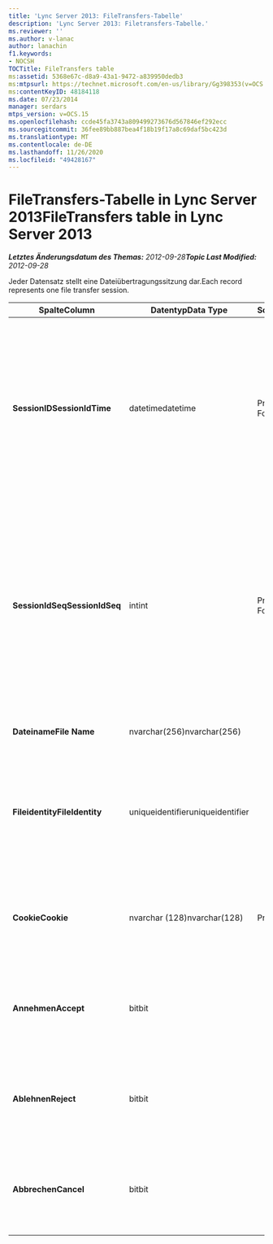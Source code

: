 ```yaml
---
title: 'Lync Server 2013: FileTransfers-Tabelle'
description: 'Lync Server 2013: Filetransfers-Tabelle.'
ms.reviewer: ''
ms.author: v-lanac
author: lanachin
f1.keywords:
- NOCSH
TOCTitle: FileTransfers table
ms:assetid: 5368e67c-d8a9-43a1-9472-a839950dedb3
ms:mtpsurl: https://technet.microsoft.com/en-us/library/Gg398353(v=OCS.15)
ms:contentKeyID: 48184118
ms.date: 07/23/2014
manager: serdars
mtps_version: v=OCS.15
ms.openlocfilehash: ccde45fa3743a809499273676d567846ef292ecc
ms.sourcegitcommit: 36fee89bb887bea4f18b19f17a8c69daf5bc423d
ms.translationtype: MT
ms.contentlocale: de-DE
ms.lasthandoff: 11/26/2020
ms.locfileid: "49428167"
---
```

# <a name="filetransfers-table-in-lync-server-2013"></a><span data-ttu-id="8bcfe-103">FileTransfers-Tabelle in Lync Server 2013</span><span class="sxs-lookup"><span data-stu-id="8bcfe-103">FileTransfers table in Lync Server 2013</span></span>

<div data-xmlns="http://www.w3.org/1999/xhtml">

<div class="topic" data-xmlns="http://www.w3.org/1999/xhtml" data-msxsl="urn:schemas-microsoft-com:xslt" data-cs="https://msdn.microsoft.com/">

<div data-asp="https://msdn2.microsoft.com/asp">



</div>

<div id="mainSection">

<div id="mainBody"><span data-ttu-id="8bcfe-104">

<span> </span></span><span class="sxs-lookup"><span data-stu-id="8bcfe-104">

<span> </span></span></span>

<span data-ttu-id="8bcfe-105">_**Letztes Änderungsdatum des Themas:** 2012-09-28_</span><span class="sxs-lookup"><span data-stu-id="8bcfe-105">_**Topic Last Modified:** 2012-09-28_</span></span>

<span data-ttu-id="8bcfe-106">Jeder Datensatz stellt eine Dateiübertragungssitzung dar.</span><span class="sxs-lookup"><span data-stu-id="8bcfe-106">Each record represents one file transfer session.</span></span>


<table>
<colgroup>
<col style="width: 25%" />
<col style="width: 25%" />
<col style="width: 25%" />
<col style="width: 25%" />
</colgroup>
<thead>
<tr class="header">
<th><span data-ttu-id="8bcfe-107">Spalte</span><span class="sxs-lookup"><span data-stu-id="8bcfe-107">Column</span></span></th>
<th><span data-ttu-id="8bcfe-108">Datentyp</span><span class="sxs-lookup"><span data-stu-id="8bcfe-108">Data Type</span></span></th>
<th><span data-ttu-id="8bcfe-109">Schlüssel/Index</span><span class="sxs-lookup"><span data-stu-id="8bcfe-109">Key/Index</span></span></th>
<th><span data-ttu-id="8bcfe-110">Details</span><span class="sxs-lookup"><span data-stu-id="8bcfe-110">Details</span></span></th>
</tr>
</thead>
<tbody>
<tr class="odd">
<td><p><span data-ttu-id="8bcfe-111"><strong>SessionID</strong></span><span class="sxs-lookup"><span data-stu-id="8bcfe-111"><strong>SessionIdTime</strong></span></span></p></td>
<td><p><span data-ttu-id="8bcfe-112">datetime</span><span class="sxs-lookup"><span data-stu-id="8bcfe-112">datetime</span></span></p></td>
<td><p><span data-ttu-id="8bcfe-113">Primär, fremd</span><span class="sxs-lookup"><span data-stu-id="8bcfe-113">Primary, Foreign</span></span></p></td>
<td><p><span data-ttu-id="8bcfe-114">Uhrzeit der Sitzungsanforderung.</span><span class="sxs-lookup"><span data-stu-id="8bcfe-114">Time of session request.</span></span> <span data-ttu-id="8bcfe-115">Wird in Verbindung mit <strong>SessionIdSeq</strong> verwendet, um eine Sitzung eindeutig zu identifizieren.</span><span class="sxs-lookup"><span data-stu-id="8bcfe-115">Used in conjunction with <strong>SessionIdSeq</strong> to uniquely identify a session.</span></span> <span data-ttu-id="8bcfe-116">Weitere Informationen finden Sie <a href="lync-server-2013-dialogs-table.md">in der Tabelle Dialogfelder in lync Server 2013</a> .</span><span class="sxs-lookup"><span data-stu-id="8bcfe-116">See the <a href="lync-server-2013-dialogs-table.md">Dialogs table in Lync Server 2013</a> for more information.</span></span></p></td>
</tr>
<tr class="even">
<td><p><span data-ttu-id="8bcfe-117"><strong>SessionIdSeq</strong></span><span class="sxs-lookup"><span data-stu-id="8bcfe-117"><strong>SessionIdSeq</strong></span></span></p></td>
<td><p><span data-ttu-id="8bcfe-118">int</span><span class="sxs-lookup"><span data-stu-id="8bcfe-118">int</span></span></p></td>
<td><p><span data-ttu-id="8bcfe-119">Primär, fremd</span><span class="sxs-lookup"><span data-stu-id="8bcfe-119">Primary, Foreign</span></span></p></td>
<td><p><span data-ttu-id="8bcfe-120">Die ID-Nummer, um die Sitzung zu identifizieren.</span><span class="sxs-lookup"><span data-stu-id="8bcfe-120">ID number to identify the session.</span></span> <span data-ttu-id="8bcfe-121">Wird in Verbindung mit <strong>SessionID</strong> -Mal verwendet, um eine Sitzung eindeutig zu identifizieren.</span><span class="sxs-lookup"><span data-stu-id="8bcfe-121">Used in conjunction with <strong>SessionIdTime</strong> to uniquely identify a session.</span></span> <span data-ttu-id="8bcfe-122">Weitere Informationen finden Sie <a href="lync-server-2013-dialogs-table.md">in der Tabelle Dialogfelder in lync Server 2013</a> .</span><span class="sxs-lookup"><span data-stu-id="8bcfe-122">See the <a href="lync-server-2013-dialogs-table.md">Dialogs table in Lync Server 2013</a> for more information.</span></span></p></td>
</tr>
<tr class="odd">
<td><p><span data-ttu-id="8bcfe-123"><strong>Dateiname</strong></span><span class="sxs-lookup"><span data-stu-id="8bcfe-123"><strong>File Name</strong></span></span></p></td>
<td><p><span data-ttu-id="8bcfe-124">nvarchar(256)</span><span class="sxs-lookup"><span data-stu-id="8bcfe-124">nvarchar(256)</span></span></p></td>
<td></td>
<td><p><span data-ttu-id="8bcfe-125">Der Name der Datei.</span><span class="sxs-lookup"><span data-stu-id="8bcfe-125">Name of the file.</span></span></p></td>
</tr>
<tr class="even">
<td><p><span data-ttu-id="8bcfe-126"><strong>Fileidentity</strong></span><span class="sxs-lookup"><span data-stu-id="8bcfe-126"><strong>FileIdentity</strong></span></span></p></td>
<td><p><span data-ttu-id="8bcfe-127">uniqueidentifier</span><span class="sxs-lookup"><span data-stu-id="8bcfe-127">uniqueidentifier</span></span></p></td>
<td></td>
<td><p><span data-ttu-id="8bcfe-128">Eindeutiger Bezeichner zur Unterscheidung Zwischendatei Übertragungen mit demselben Dateinamen.</span><span class="sxs-lookup"><span data-stu-id="8bcfe-128">Unique identifier to distinguish between file transfers involving the same file name.</span></span></p></td>
</tr>
<tr class="odd">
<td><p><span data-ttu-id="8bcfe-129"><strong>Cookie</strong></span><span class="sxs-lookup"><span data-stu-id="8bcfe-129"><strong>Cookie</strong></span></span></p></td>
<td><p><span data-ttu-id="8bcfe-130">nvarchar (128)</span><span class="sxs-lookup"><span data-stu-id="8bcfe-130">nvarchar(128)</span></span></p></td>
<td><p><span data-ttu-id="8bcfe-131">Primary</span><span class="sxs-lookup"><span data-stu-id="8bcfe-131">Primary</span></span></p></td>
<td><p><span data-ttu-id="8bcfe-132">Wird verwendet, um jede nach Verfolgungs Nachricht als zugeordnet zu kennzeichnen.</span><span class="sxs-lookup"><span data-stu-id="8bcfe-132">Used to identify every follow-up message as being associated with this one.</span></span></p></td>
</tr>
<tr class="even">
<td><p><span data-ttu-id="8bcfe-133"><strong>Annehmen</strong></span><span class="sxs-lookup"><span data-stu-id="8bcfe-133"><strong>Accept</strong></span></span></p></td>
<td><p><span data-ttu-id="8bcfe-134">bit</span><span class="sxs-lookup"><span data-stu-id="8bcfe-134">bit</span></span></p></td>
<td></td>
<td><p><span data-ttu-id="8bcfe-135">Kann "wahr" oder "Null" sein.</span><span class="sxs-lookup"><span data-stu-id="8bcfe-135">Can be TRUE or NULL.</span></span> <span data-ttu-id="8bcfe-136">Ist "true", ist "ablehnen" und "Abbrechen" NULL.</span><span class="sxs-lookup"><span data-stu-id="8bcfe-136">If TRUE, then Reject and Cancel will be NULL.</span></span></p></td>
</tr>
<tr class="odd">
<td><p><span data-ttu-id="8bcfe-137"><strong>Ablehnen</strong></span><span class="sxs-lookup"><span data-stu-id="8bcfe-137"><strong>Reject</strong></span></span></p></td>
<td><p><span data-ttu-id="8bcfe-138">bit</span><span class="sxs-lookup"><span data-stu-id="8bcfe-138">bit</span></span></p></td>
<td></td>
<td><p><span data-ttu-id="8bcfe-139">Kann "wahr" oder "Null" sein.</span><span class="sxs-lookup"><span data-stu-id="8bcfe-139">Can be TRUE or NULL.</span></span> <span data-ttu-id="8bcfe-140">Ist "true", ist "akzeptieren" und "Abbrechen" NULL.</span><span class="sxs-lookup"><span data-stu-id="8bcfe-140">If TRUE, then Accept and Cancel will be NULL.</span></span></p></td>
</tr>
<tr class="even">
<td><p><span data-ttu-id="8bcfe-141"><strong>Abbrechen</strong></span><span class="sxs-lookup"><span data-stu-id="8bcfe-141"><strong>Cancel</strong></span></span></p></td>
<td><p><span data-ttu-id="8bcfe-142">bit</span><span class="sxs-lookup"><span data-stu-id="8bcfe-142">bit</span></span></p></td>
<td></td>
<td><p><span data-ttu-id="8bcfe-143">Kann "wahr" oder "Null" sein.</span><span class="sxs-lookup"><span data-stu-id="8bcfe-143">Can be TRUE or NULL.</span></span> <span data-ttu-id="8bcfe-144">Ist "true", ist "annehmen und ablehnen" NULL.</span><span class="sxs-lookup"><span data-stu-id="8bcfe-144">If TRUE, then Accept and Reject will be NULL.</span></span></p></td>
</tr>
</tbody>
</table><span data-ttu-id="8bcfe-145">


</div>

<span> </span>

</div>

</div>

</span><span class="sxs-lookup"><span data-stu-id="8bcfe-145">


</div>

<span> </span>

</div>

</div>

</span></span></div>

